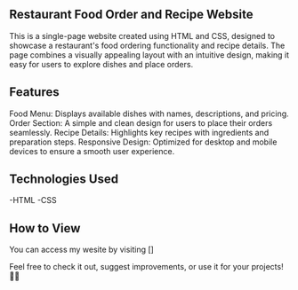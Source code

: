 ## Restaurant Food Order and Recipe Website

This is a single-page website created using HTML and CSS, designed to showcase a restaurant's food ordering functionality and recipe details. The page combines a visually appealing layout with an intuitive design, making it easy for users to explore dishes and place orders.

## Features  

Food Menu: Displays available dishes with names, descriptions, and pricing.
Order Section: A simple and clean design for users to place their orders seamlessly.
Recipe Details: Highlights key recipes with ingredients and preparation steps.
Responsive Design: Optimized for desktop and mobile devices to ensure a smooth user experience.

## Technologies Used

 -HTML
 -CSS

 ## How to View

 You can access my wesite by visiting []
 
Feel free to check it out, suggest improvements, or use it for your projects! 🍴✨

